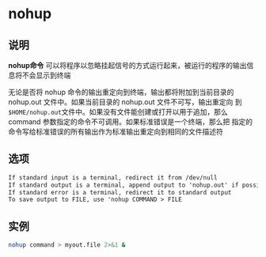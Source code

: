 # **nohup**

## 说明

**nohup命令** 可以将程序以忽略挂起信号的方式运行起来，被运行的程序的输出信息将不会显示到终端

无论是否将 nohup 命令的输出重定向到终端，输出都将附加到当前目录的 nohup.out 文件中。如果当前目录的 nohup.out 文件不可写，输出重定向
到`$HOME/nohup.out`文件中。如果没有文件能创建或打开以用于追加，那么 command 参数指定的命令不可调用。如果标准错误是一个终端，那么把
指定的命令写给标准错误的所有输出作为标准输出重定向到相同的文件描述符

## 选项

```markdown
If standard input is a terminal, redirect it from /dev/null
If standard output is a terminal, append output to 'nohup.out' if possible,'$HOME/nohup.out' otherwise
If standard error is a terminal, redirect it to standard output
To save output to FILE, use 'nohup COMMAND > FILE
```

## 实例

```bash
nohup command > myout.file 2>&1 &

```
